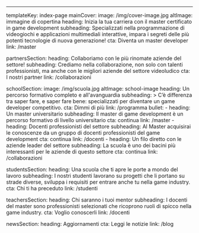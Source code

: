---
templateKey: index-page
mainCover:
  image: /img/cover-image.jpg
  altImage: immagine di copertina
  heading: Inizia la tua carriera con il master certificato in game development
  subheading: Specializzati nella programmazione di videogiochi e applicazioni multimediali interattive, impara i segreti delle più potenti tecnologie di nuova generazione!
  cta: Diventa un master developer
  link: /master

partnersSection:
  heading: Collaboriamo con le più rinomate aziende del settore!
  subheading: Crediamo nella collaborazione, non solo con talenti professionisti, ma anche con le migliori aziende del settore videoludico
  cta: I nostri partner
  link: /collaborazioni

schoolSection:
  image: /img/scuola.jpg
  altImage: school-image
  heading: Un percorso formativo completo e all'avanguardia
  subheading: >
    C’è differenza tra saper fare, e saper fare bene: specializzati per diventare un game developer competitivo.
  cta: Dimmi di più
  link: /programma
  bullet:
    - heading: Un master universitario
      subheading: Il master di game development è un percorso formativo di livello universitario
      cta: continua
      link: /master
    - heading: Docenti professionisti del settore
      subheading: Al Master acquisirai le conoscenze da un gruppo di docenti professionisti del game development
      cta: continua
      link: /docenti
    - heading: Un filo diretto con le aziende leader del settore
      subheading: La scuola è uno dei bacini più interessanti per le aziende di questo settore
      cta: continua
      link: /collaborazioni

studentsSection:
  heading: Una scuola che ti apre le porte a mondo del lavoro
  subheading: I nostri studenti lavorano su progetti che li portano su strade diverse, sviluppa i requisiti per entrare anche tu nella game industry.
  cta: Chi ti ha preceduto
  link: /studenti

teachersSection:
  heading: Chi saranno i tuoi mentor
  subheading: I docenti del master sono professionisti selezionati che ricoprono ruoli di spicco nella game industry.
  cta: Voglio conoscerli
  link: /docenti

newsSection:
  heading: Aggiornamenti
  cta: Leggi le notizie
  link: /blog
